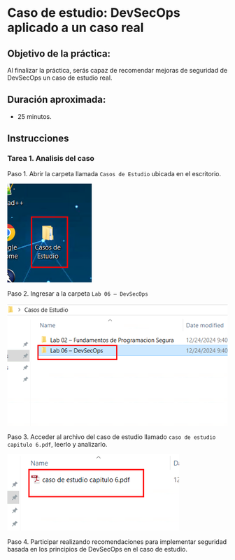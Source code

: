 # Caso de estudio: DevSecOps aplicado a un caso real 

## Objetivo de la práctica:

Al finalizar la práctica, serás capaz de recomendar mejoras de seguridad de DevSecOps un caso de estudio real.

## Duración aproximada:
- 25 minutos.

## Instrucciones 

### Tarea 1. Analisis del caso 

Paso 1. Abrir la carpeta llamada `Casos de Estudio` ubicada en el escritorio.

![imagen resultado](../images/updte_ce_01.png)

Paso 2. Ingresar a la carpeta `Lab 06 – DevSecOps`

![imagen resultado](../images/updte_ce_06.png)

Paso 3. Acceder al archivo del caso de estudio llamado `caso de estudio capitulo 6.pdf`, leerlo y analizarlo.

![imagen resultado](../images/updte_ce_05.png)

Paso 4. Participar realizando recomendaciones para implementar seguridad basada en los principios de DevSecOps en el caso de estudio.
